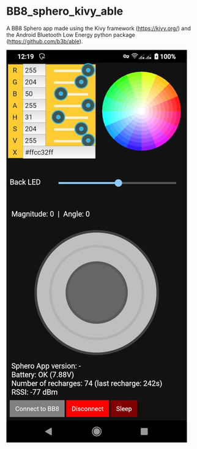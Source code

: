 # BB8_sphero_kivy_able
A BB8 Sphero app made using the Kivy framework (https://kivy.org/) and the Android Bluetooth Low Energy python package (https://github.com/b3b/able).

![android app screenshot](https://raw.githubusercontent.com/Alamot/BB8_sphero_kivy_able/main/data/screenshot.png)
